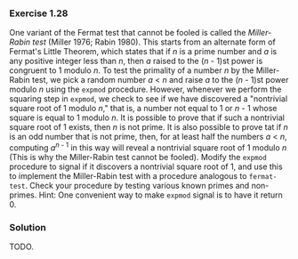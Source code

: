 ### Exercise 1.28

One variant of the Fermat test that cannot be fooled is called the
*Miller-Rabin test* (Miller 1976; Rabin 1980). This starts from an alternate
form of Fermat's Little Theorem, which states that if *n* is a prime number and
*a* is any positive integer less than *n*, then *a* raised to the (*n* - 1)st
power is congruent to 1 modulo *n*. To test the primality of a number *n* by the
Miller-Rabin test, we pick a random number *a* < *n* and raise *a* to the (*n* -
1)st power modulo *n* using the `expmod` procedure. However, whenever we perform
the squaring step in `expmod`, we check to see if we have discovered a
"nontrivial square root of 1 modulo *n*," that is, a number not equal to 1 or
*n* - 1 whose square is equal to 1 modulo *n*. It is possible to prove that if
such a nontrivial square root of 1 exists, then *n* is not prime. It is also
possible to prove tat if *n* is an odd number that is not prime, then, for at
least half the numbers *a* < *n*, computing *a*<sup>*n* - 1</sup> in this way
will reveal a nontrivial square root of 1 modulo *n* (This is why the
Miller-Rabin test cannot be fooled). Modify the `expmod` procedure to signal if
it discovers a nontrivial square root of 1, and use this to implement the
Miller-Rabin test with a procedure analogous to `fermat-test`. Check your
procedure by testing various known primes and non-primes. Hint: One convenient
way to make `expmod` signal is to have it return 0.

### Solution

TODO.
